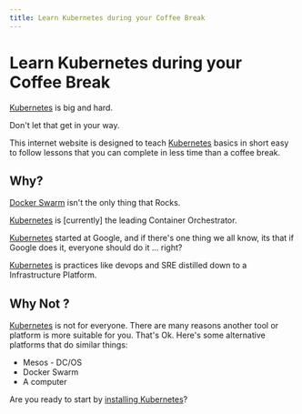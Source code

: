 ```yaml
---
title: Learn Kubernetes during your Coffee Break
---
```


# Learn Kubernetes during your Coffee Break

[Kubernetes](https://kubernetes.io/) is big and hard.

Don't let that get in your way.

This internet website is designed to teach [Kubernetes](https://kubernetes.io/) basics in short easy to follow lessons that you can complete in less time than a coffee break.

## Why?

[Docker Swarm](https://dockerswarm.rocks/) isn't the only thing that Rocks.

[Kubernetes](https://kubernetes.io/) is [currently] the leading Container Orchestrator.

[Kubernetes](https://kubernetes.io/) started at Google, and if there's one thing we all know, its that if Google does it, everyone should do it ... right?

[Kubernetes](https://kubernetes.io/) is practices like devops and SRE distilled down to a Infrastructure Platform.

## Why Not ?

[Kubernetes](https://kubernetes.io/) is not for everyone. There are many reasons another tool or platform is more suitable for you. That's Ok. Here's some alternative platforms that do similar things:

* Mesos - DC/OS
* Docker Swarm
* A computer

Are you ready to start by [installing Kubernetes](/getting-started)?
